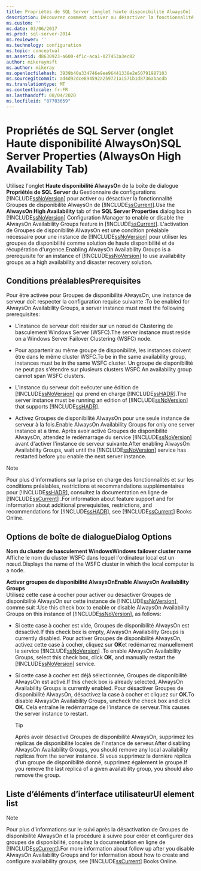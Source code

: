 ```yaml
---
title: Propriétés de SQL Server (onglet haute disponibilité AlwaysOn) | Microsoft Docs
description: Découvrez comment activer ou désactiver la fonctionnalité groupes de disponibilité AlwaysOn dans SQL Server 2014. Affichez les conditions préalables que l’instance de serveur doit remplir pour cette fonctionnalité.
ms.custom: ''
ms.date: 03/06/2017
ms.prod: sql-server-2014
ms.reviewer: ''
ms.technology: configuration
ms.topic: conceptual
ms.assetid: d8630923-a600-4f1c-aca1-027453a3ec82
author: mikeraymsft
ms.author: mikeray
ms.openlocfilehash: 3939b40a334746e9ee96441338e2e50791987103
ms.sourcegitcommit: ad4d92dce894592a259721a1571b1d8736abacdb
ms.translationtype: MT
ms.contentlocale: fr-FR
ms.lasthandoff: 08/04/2020
ms.locfileid: "87703659"
---
```

# <a name="sql-server-properties-alwayson-high-availability-tab"></a><span data-ttu-id="1c7a7-104">Propriétés de SQL Server (onglet Haute disponibilité AlwaysOn)</span><span class="sxs-lookup"><span data-stu-id="1c7a7-104">SQL Server Properties (AlwaysOn High Availability Tab)</span></span>
  <span data-ttu-id="1c7a7-105">Utilisez l'onglet **Haute disponibilité AlwaysOn** de la boîte de dialogue **Propriétés de SQL Server** du Gestionnaire de configurations [!INCLUDE[ssNoVersion](../../includes/ssnoversion-md.md)] pour activer ou désactiver la fonctionnalité Groupes de disponibilité AlwaysOn de [!INCLUDE[ssCurrent](../../includes/sscurrent-md.md)].</span><span class="sxs-lookup"><span data-stu-id="1c7a7-105">Use the **AlwaysOn High Availability** tab of the **SQL Server Properties** dialog box in [!INCLUDE[ssNoVersion](../../includes/ssnoversion-md.md)] Configuration Manager to enable or disable the AlwaysOn Availability Groups feature in [!INCLUDE[ssCurrent](../../includes/sscurrent-md.md)].</span></span> <span data-ttu-id="1c7a7-106">L'activation de Groupes de disponibilité AlwaysOn est une condition préalable nécessaire pour une instance de [!INCLUDE[ssNoVersion](../../includes/ssnoversion-md.md)] pour utiliser les groupes de disponibilité comme solution de haute disponibilité et de récupération d'urgence.</span><span class="sxs-lookup"><span data-stu-id="1c7a7-106">Enabling AlwaysOn Availability Groups is a prerequisite for an instance of [!INCLUDE[ssNoVersion](../../includes/ssnoversion-md.md)] to use availability groups as a high availability and disaster recovery solution.</span></span>  
  
##  <a name="prerequisites"></a><a name="Prerequisites"></a> <span data-ttu-id="1c7a7-107">Conditions préalables</span><span class="sxs-lookup"><span data-stu-id="1c7a7-107">Prerequisites</span></span>  
 <span data-ttu-id="1c7a7-108">Pour être activée pour Groupes de disponibilité AlwaysOn, une instance de serveur doit respecter la configuration requise suivante :</span><span class="sxs-lookup"><span data-stu-id="1c7a7-108">To be enabled for AlwaysOn Availability Groups, a server instance must meet the following prerequisites:</span></span>  
  
-   <span data-ttu-id="1c7a7-109">L'instance de serveur doit résider sur un nœud de Clustering de basculement Windows Server (WSFC).</span><span class="sxs-lookup"><span data-stu-id="1c7a7-109">The server instance must reside on a Windows Server Failover Clustering (WSFC) node.</span></span>  
  
-   <span data-ttu-id="1c7a7-110">Pour appartenir au même groupe de disponibilité, les instances doivent être dans le même cluster WSFC.</span><span class="sxs-lookup"><span data-stu-id="1c7a7-110">To be in the same availability group, instances must be in the same WSFC cluster.</span></span> <span data-ttu-id="1c7a7-111">Un groupe de disponibilité ne peut pas s'étendre sur plusieurs clusters WSFC.</span><span class="sxs-lookup"><span data-stu-id="1c7a7-111">An availability group cannot span WSFC clusters.</span></span>  
  
-   <span data-ttu-id="1c7a7-112">L'instance du serveur doit exécuter une édition de [!INCLUDE[ssNoVersion](../../includes/ssnoversion-md.md)] qui prend en charge [!INCLUDE[ssHADR](../../includes/sshadr-md.md)].</span><span class="sxs-lookup"><span data-stu-id="1c7a7-112">The server instance must be running an edition of [!INCLUDE[ssNoVersion](../../includes/ssnoversion-md.md)] that supports [!INCLUDE[ssHADR](../../includes/sshadr-md.md)].</span></span>  
  
-   <span data-ttu-id="1c7a7-113">Activez Groupes de disponibilité AlwaysOn pour une seule instance de serveur à la fois.</span><span class="sxs-lookup"><span data-stu-id="1c7a7-113">Enable AlwaysOn Availability Groups for only one server instance at a time.</span></span> <span data-ttu-id="1c7a7-114">Après avoir activé Groupes de disponibilité AlwaysOn, attendez le redémarrage du service [!INCLUDE[ssNoVersion](../../includes/ssnoversion-md.md)] avant d'activer l'instance de serveur suivante.</span><span class="sxs-lookup"><span data-stu-id="1c7a7-114">After enabling AlwaysOn Availability Groups, wait until the [!INCLUDE[ssNoVersion](../../includes/ssnoversion-md.md)] service has restarted before you enable the next server instance.</span></span>  
  
> [!NOTE]  
>  <span data-ttu-id="1c7a7-115">Pour plus d’informations sur la prise en charge des fonctionnalités et sur les conditions préalables, restrictions et recommandations supplémentaires pour [!INCLUDE[ssHADR](../../includes/sshadr-md.md)], consultez la documentation en ligne de [!INCLUDE[ssCurrent](../../includes/sscurrent-md.md)] .</span><span class="sxs-lookup"><span data-stu-id="1c7a7-115">For information about feature support and for information about additional prerequisites, restrictions, and recommendations for [!INCLUDE[ssHADR](../../includes/sshadr-md.md)], see [!INCLUDE[ssCurrent](../../includes/sscurrent-md.md)] Books Online.</span></span>  
  
## <a name="dialog-options"></a><span data-ttu-id="1c7a7-116">Options de boîte de dialogue</span><span class="sxs-lookup"><span data-stu-id="1c7a7-116">Dialog Options</span></span>  
 <span data-ttu-id="1c7a7-117">**Nom du cluster de basculement Windows**</span><span class="sxs-lookup"><span data-stu-id="1c7a7-117">**Windows failover cluster name**</span></span>  
 <span data-ttu-id="1c7a7-118">Affiche le nom du cluster WSFC dans lequel l'ordinateur local est un nœud.</span><span class="sxs-lookup"><span data-stu-id="1c7a7-118">Displays the name of the WSFC cluster in which the local computer is a node.</span></span>  
  
 <span data-ttu-id="1c7a7-119">**Activer groupes de disponibilité AlwaysOn**</span><span class="sxs-lookup"><span data-stu-id="1c7a7-119">**Enable AlwaysOn Availability Groups**</span></span>  
 <span data-ttu-id="1c7a7-120">Utilisez cette case à cocher pour activer ou désactiver Groupes de disponibilité AlwaysOn sur cette instance de [!INCLUDE[ssNoVersion](../../includes/ssnoversion-md.md)], comme suit :</span><span class="sxs-lookup"><span data-stu-id="1c7a7-120">Use this check box to enable or disable AlwaysOn Availability Groups on this instance of [!INCLUDE[ssNoVersion](../../includes/ssnoversion-md.md)], as follows:</span></span>  
  
-   <span data-ttu-id="1c7a7-121">Si cette case à cocher est vide, Groupes de disponibilité AlwaysOn est désactivé.</span><span class="sxs-lookup"><span data-stu-id="1c7a7-121">If this check box is empty, AlwaysOn Availability Groups is currently disabled.</span></span> <span data-ttu-id="1c7a7-122">Pour activer Groupes de disponibilité AlwaysOn, activez cette case à cocher, cliquez sur **OK**et redémarrez manuellement le service [!INCLUDE[ssNoVersion](../../includes/ssnoversion-md.md)] .</span><span class="sxs-lookup"><span data-stu-id="1c7a7-122">To enable AlwaysOn Availability Groups, select this check box, click **OK**, and manually restart the [!INCLUDE[ssNoVersion](../../includes/ssnoversion-md.md)] service.</span></span>  
  
-   <span data-ttu-id="1c7a7-123">Si cette case à cocher est déjà sélectionnée, Groupes de disponibilité AlwaysOn est activé.</span><span class="sxs-lookup"><span data-stu-id="1c7a7-123">If this check box is already selected, AlwaysOn Availability Groups is currently enabled.</span></span> <span data-ttu-id="1c7a7-124">Pour désactiver Groupes de disponibilité AlwaysOn, désactivez la case à cocher et cliquez sur **OK**.</span><span class="sxs-lookup"><span data-stu-id="1c7a7-124">To disable AlwaysOn Availability Groups, uncheck the check box and click **OK**.</span></span> <span data-ttu-id="1c7a7-125">Cela entraîne le redémarrage de l'instance de serveur.</span><span class="sxs-lookup"><span data-stu-id="1c7a7-125">This causes the server instance to restart.</span></span>  
  
    > [!TIP]  
    >  <span data-ttu-id="1c7a7-126">Après avoir désactivé Groupes de disponibilité AlwaysOn, supprimez les réplicas de disponibilité locales de l'instance de serveur.</span><span class="sxs-lookup"><span data-stu-id="1c7a7-126">After disabling AlwaysOn Availability Groups, you should remove any local availability replicas from the server instance.</span></span> <span data-ttu-id="1c7a7-127">Si vous supprimez la dernière réplica d'un groupe de disponibilité donné, supprimez également le groupe.</span><span class="sxs-lookup"><span data-stu-id="1c7a7-127">If you remove the last replica of a given availability group, you should also remove the group.</span></span>  
  
## <a name="ui-element-list"></a><span data-ttu-id="1c7a7-128">Liste d’éléments d’interface utilisateur</span><span class="sxs-lookup"><span data-stu-id="1c7a7-128">UI element list</span></span>  
  
> [!NOTE]  
>  <span data-ttu-id="1c7a7-129">Pour plus d'informations sur le suivi après la désactivation de Groupes de disponibilité AlwaysOn et la procédure à suivre pour créer et configurer des groupes de disponibilité, consultez la documentation en ligne de [!INCLUDE[ssCurrent](../../includes/sscurrent-md.md)].</span><span class="sxs-lookup"><span data-stu-id="1c7a7-129">For more information about follow up after you disable AlwaysOn Availability Groups and for information about how to create and configure availability groups, see [!INCLUDE[ssCurrent](../../includes/sscurrent-md.md)] Books Online.</span></span>  
  
  
